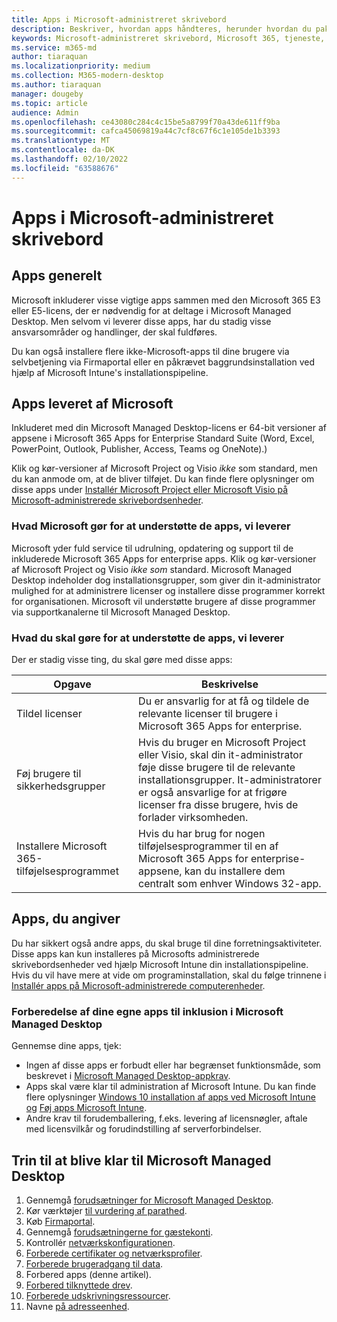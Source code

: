 ```yaml
---
title: Apps i Microsoft-administreret skrivebord
description: Beskriver, hvordan apps håndteres, herunder hvordan du pakker, installerer og understøtter dem.
keywords: Microsoft-administreret skrivebord, Microsoft 365, tjeneste, dokumentation
ms.service: m365-md
author: tiaraquan
ms.localizationpriority: medium
ms.collection: M365-modern-desktop
ms.author: tiaraquan
manager: dougeby
ms.topic: article
audience: Admin
ms.openlocfilehash: ce43080c284c4c15be5a8799f70a43de611ff9ba
ms.sourcegitcommit: cafca45069819a44c7cf8c67f6c1e105de1b3393
ms.translationtype: MT
ms.contentlocale: da-DK
ms.lasthandoff: 02/10/2022
ms.locfileid: "63588676"
---
```

# <a name="apps-in-microsoft-managed-desktop"></a>Apps i Microsoft-administreret skrivebord

<!--This topic is the target for 2 "Learn more" links in the Admin Portal (aka.ms/app-overview;app-package); also target for link from Online resources (aka.ms/app-overviewmmd-app-prep) do not delete.-->

<!--Applications: supported/onboard/deployment -->

## <a name="apps-generally"></a>Apps generelt

Microsoft inkluderer visse vigtige apps sammen med den Microsoft 365 E3 eller E5-licens, der er nødvendig for at deltage i Microsoft Managed Desktop. Men selvom vi leverer disse apps, har du stadig visse ansvarsområder og handlinger, der skal fuldføres.

Du kan også installere flere ikke-Microsoft-apps til dine brugere via selvbetjening via Firmaportal eller en påkrævet baggrundsinstallation ved hjælp af Microsoft Intune's installationspipeline.

## <a name="apps-provided-by-microsoft"></a>Apps leveret af Microsoft

Inkluderet med din Microsoft Managed Desktop-licens er 64-bit versioner af appsene i Microsoft 365 Apps for Enterprise Standard Suite (Word, Excel, PowerPoint, Outlook, Publisher, Access, Teams og OneNote).)

Klik og kør-versioner af Microsoft Project og Visio *ikke* som standard, men du kan anmode om, at de bliver tilføjet. Du kan finde flere oplysninger om disse apps under [Installér Microsoft Project eller Microsoft Visio på Microsoft-administrerede skrivebordsenheder](../get-started/project-visio.md).

### <a name="what-microsoft-does-to-support-the-apps-we-provide"></a>Hvad Microsoft gør for at understøtte de apps, vi leverer

Microsoft yder fuld service til udrulning, opdatering og support til de inkluderede Microsoft 365 Apps for enterprise apps. Klik og kør-versioner af Microsoft Project og Visio *ikke som* standard. Microsoft Managed Desktop indeholder dog installationsgrupper, som giver din it-administrator mulighed for at administrere licenser og installere disse programmer korrekt for organisationen. Microsoft vil understøtte brugere af disse programmer via supportkanalerne til Microsoft Managed Desktop.

### <a name="what-you-need-to-do-to-support-the-apps-we-provide"></a>Hvad du skal gøre for at understøtte de apps, vi leverer

Der er stadig visse ting, du skal gøre med disse apps:

| Opgave | Beskrivelse |
| ------ | ------ |
| Tildel licenser | Du er ansvarlig for at få og tildele de relevante licenser til brugere i Microsoft 365 Apps for enterprise. |
| Føj brugere til sikkerhedsgrupper | Hvis du bruger en Microsoft Project eller Visio, skal din it-administrator føje disse brugere til de relevante installationsgrupper. It-administratorer er også ansvarlige for at frigøre licenser fra disse brugere, hvis de forlader virksomheden. |
| Installere Microsoft 365-tilføjelsesprogrammet | Hvis du har brug for nogen tilføjelsesprogrammer til en af Microsoft 365 Apps for enterprise-appsene, kan du installere dem centralt som enhver Windows 32-app.

## <a name="apps-you-provide"></a>Apps, du angiver

Du har sikkert også andre apps, du skal bruge til dine forretningsaktiviteter. Disse apps kan kun installeres på Microsofts administrerede skrivebordsenheder ved hjælp Microsoft Intune din installationspipeline. Hvis du vil have mere at vide om programinstallation, skal du følge trinnene i [Installér apps på Microsoft-administrerede computerenheder](../get-started/deploy-apps.md).

### <a name="preparing-your-own-apps-for-inclusion-in-microsoft-managed-desktop"></a>Forberedelse af dine egne apps til inklusion i Microsoft Managed Desktop

Gennemse dine apps, tjek:

- Ingen af disse apps er forbudt eller har begrænset funktionsmåde, som beskrevet i [Microsoft Managed Desktop-appkrav](../service-description/mmd-app-requirements.md).
- Apps skal være klar til administration af Microsoft Intune. Du kan finde flere oplysninger [Windows 10 installation af apps ved Microsoft Intune og](/intune/apps-windows-10-app-deploy) [Føj apps Microsoft Intune](/intune/apps-add).
- Andre krav til forudemballering, f.eks. levering af licensnøgler, aftale med licensvilkår og forudindstilling af serverforbindelser.

## <a name="steps-to-get-ready-for-microsoft-managed-desktop"></a>Trin til at blive klar til Microsoft Managed Desktop

1. Gennemgå [forudsætninger for Microsoft Managed Desktop](prerequisites.md).
1. Kør værktøjer [til vurdering af parathed](readiness-assessment-tool.md).
1. Køb [Firmaportal](../get-started/company-portal.md).
1. Gennemgå [forudsætningerne for gæstekonti](guest-accounts.md).
1. Kontrollér [netværkskonfigurationen](network.md).
1. [Forberede certifikater og netværksprofiler](certs-wifi-lan.md).
1. [Forberede brugeradgang til data](authentication.md).
1. Forbered apps (denne artikel).
1. [Forbered tilknyttede drev](mapped-drives.md).
1. [Forberede udskrivningsressourcer](printing.md).
1. Navne [på adresseenhed](address-device-names.md).
